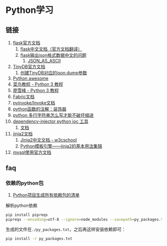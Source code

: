 # Python学习

## 链接
1. [flask官方文档](https://flask.palletsprojects.com/)
    1. [flask中文文档（官方文档翻译）](https://dormousehole.readthedocs.io/)
    1. [flask输出json格式数据中文的问题](https://blog.51cto.com/387249/1907536)
        1. [JSON_AS_ASCII](https://flask.palletsprojects.com/en/1.1.x/config/#JSON_AS_ASCII)
1. [TinyDB官方文档](https://tinydb.readthedocs.io/)
    1. [创建TinyDB对应的json.dump参数](https://docs.python.org/3/library/json.html#json.dump)
1. [Python awesome](https://awesome-python.com/)
1. [菜鸟教程 - Python 3 教程](http://www.runoob.com/python3/python3-tutorial.html)
1. [廖雪峰 - Python 3 教程](https://www.liaoxuefeng.com/wiki/1016959663602400)
1. [Fabric文档](http://www.fabfile.org/)
1. [pyinvoke/Invoke文档](http://www.pyinvoke.org/)
1. [python函数的注解：装饰器](https://www.liaoxuefeng.com/wiki/1016959663602400/1017451662295584)
1. [python 多行字符串怎么写才能不破坏缩进](https://ilmvfx.wordpress.com/2014/05/21/python-multiline-string-how-proper-indentation/)
1. [dependency-injector python ioc 工具](https://pypi.org/project/dependency-injector/)
    1. [文档](http://python-dependency-injector.ets-labs.org/)
1. [jinja2文档](http://jinja.pocoo.org/docs/)
    1. [Jinja2中文文档 - w3cschool](https://www.w3cschool.cn/yshfid/)
    1. [Python模板引擎——jinja2的基本用法集锦](https://www.jianshu.com/p/3bd05fc58776)
1. [mysql使用官方文档](https://dev.mysql.com/doc/connector-python/en/)
    
## faq
### 依赖的python包

1. [Python项目生成所有依赖包的清单](https://blog.csdn.net/zhu_19930414/article/details/92701419)

解析python依赖
```bash
pip install pipreqs
pipreqs --encoding=utf-8 --ignore=node_modules --savepath=py_packages.txt ./
```
生成的文件在`./py_packages.txt`，之后再这样安装依赖即可：
```bash
pip install -r py_packages.txt
```

